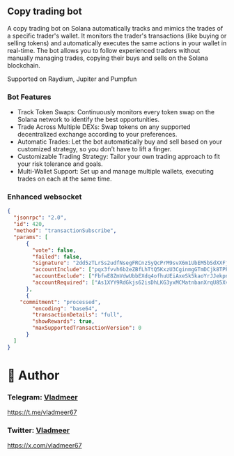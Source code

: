 ## Copy trading bot

A copy trading bot on Solana automatically tracks and mimics the trades of a specific trader's wallet. It monitors the trader's transactions (like buying or selling tokens) and automatically executes the same actions in your wallet in real-time. The bot allows you to follow experienced traders without manually managing trades, copying their buys and sells on the Solana blockchain.

Supported on Raydium, Jupiter and Pumpfun 

### Bot Features

- Track Token Swaps: Continuously monitors every token swap on the Solana network to identify the best opportunities.
- Trade Across Multiple DEXs: Swap tokens on any supported decentralized exchange according to your preferences.
- Automatic Trades: Let the bot automatically buy and sell based on your customized strategy, so you don’t have to lift a finger.
- Customizable Trading Strategy: Tailor your own trading approach to fit your risk tolerance and goals.
- Multi-Wallet Support: Set up and manage multiple wallets, executing trades on each at the same time. 

### Enhanced websocket

```json
{
  "jsonrpc": "2.0",
  "id": 420,
  "method": "transactionSubscribe",
  "params": [
      {
        "vote": false,
        "failed": false,
        "signature": "2dd5zTLrSs2udfNsegFRCnzSyQcPrM9svX6m1UbEM5bSdXXFj3XpqaodtKarLYFP2mTVUsV27sRDdZCgcKhjeD9S",
        "accountInclude": ["pqx3fvvh6b2eZBfLhTtQ5KxzU3CginmgGTmDCjk8TPP"],
        "accountExclude": ["FbfwE8ZmVdwUbbEXdq4ofhuUEiAxeSk5kaoYrJJekpnZ"],
        "accountRequired": ["As1XYY9RdGkjs62isDhLKG3yxMCMatnbanXrqU85XvXW"]
      },
      {
	"commitment": "processed",
    	"encoding": "base64",
    	"transactionDetails": "full",
    	"showRewards": true,
    	"maxSupportedTransactionVersion": 0
      }
  ]
}
```

# 👤 Author
### Telegram: [Vladmeer](https://t.me/vladmeer67)   
https://t.me/vladmeer67

### Twitter: [Vladmeer](https://x.com/vladmeer67)   
https://x.com/vladmeer67
